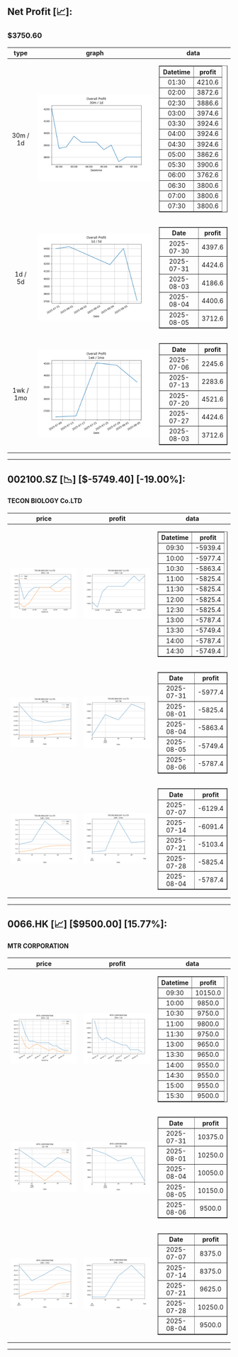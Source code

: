 ## Net Profit [📈]:
### $3750.60
|type|graph|data|
|:---:|:---:|:---:|
|30m / 1d|![net_profit](image/overall_30m-1d.png)|<table border="1" class="dataframe"> <thead> <tr style="text-align: center;"> <th>Datetime</th> <th>profit</th> </tr> </thead> <tbody> <tr> <td>01:30</td> <td>4210.6</td> </tr> <tr> <td>02:00</td> <td>3872.6</td> </tr> <tr> <td>02:30</td> <td>3886.6</td> </tr> <tr> <td>03:00</td> <td>3974.6</td> </tr> <tr> <td>03:30</td> <td>3924.6</td> </tr> <tr> <td>04:00</td> <td>3924.6</td> </tr> <tr> <td>04:30</td> <td>3924.6</td> </tr> <tr> <td>05:00</td> <td>3862.6</td> </tr> <tr> <td>05:30</td> <td>3900.6</td> </tr> <tr> <td>06:00</td> <td>3762.6</td> </tr> <tr> <td>06:30</td> <td>3800.6</td> </tr> <tr> <td>07:00</td> <td>3800.6</td> </tr> <tr> <td>07:30</td> <td>3800.6</td> </tr> </tbody></table>|
|1d / 5d|![net_profit](image/overall_1d-5d.png)|<table border="1" class="dataframe"> <thead> <tr style="text-align: center;"> <th>Date</th> <th>profit</th> </tr> </thead> <tbody> <tr> <td>2025-07-30</td> <td>4397.6</td> </tr> <tr> <td>2025-07-31</td> <td>4424.6</td> </tr> <tr> <td>2025-08-03</td> <td>4186.6</td> </tr> <tr> <td>2025-08-04</td> <td>4400.6</td> </tr> <tr> <td>2025-08-05</td> <td>3712.6</td> </tr> </tbody></table>|
|1wk / 1mo|![net_profit](image/overall_1wk-1mo.png)|<table border="1" class="dataframe"> <thead> <tr style="text-align: center;"> <th>Date</th> <th>profit</th> </tr> </thead> <tbody> <tr> <td>2025-07-06</td> <td>2245.6</td> </tr> <tr> <td>2025-07-13</td> <td>2283.6</td> </tr> <tr> <td>2025-07-20</td> <td>4521.6</td> </tr> <tr> <td>2025-07-27</td> <td>4424.6</td> </tr> <tr> <td>2025-08-03</td> <td>3712.6</td> </tr> </tbody></table>|
---
## 002100.SZ [📉] [$-5749.40] [-19.00%]:
#### TECON BIOLOGY Co.LTD
|price|profit|data|
|:---:|:---:|:---:|
|![price](image/002100.SZ_30m-1d_price.png)|![profit](image/002100.SZ_30m-1d_profit.png)|<table border="1" class="dataframe"> <thead> <tr style="text-align: center;"> <th>Datetime</th> <th>profit</th> </tr> </thead> <tbody> <tr> <td>09:30</td> <td>-5939.4</td> </tr> <tr> <td>10:00</td> <td>-5977.4</td> </tr> <tr> <td>10:30</td> <td>-5863.4</td> </tr> <tr> <td>11:00</td> <td>-5825.4</td> </tr> <tr> <td>11:30</td> <td>-5825.4</td> </tr> <tr> <td>12:00</td> <td>-5825.4</td> </tr> <tr> <td>12:30</td> <td>-5825.4</td> </tr> <tr> <td>13:00</td> <td>-5787.4</td> </tr> <tr> <td>13:30</td> <td>-5749.4</td> </tr> <tr> <td>14:00</td> <td>-5787.4</td> </tr> <tr> <td>14:30</td> <td>-5749.4</td> </tr> </tbody></table>|
|![price](image/002100.SZ_1d-5d_price.png)|![profit](image/002100.SZ_1d-5d_profit.png)|<table border="1" class="dataframe"> <thead> <tr style="text-align: center;"> <th>Date</th> <th>profit</th> </tr> </thead> <tbody> <tr> <td>2025-07-31</td> <td>-5977.4</td> </tr> <tr> <td>2025-08-01</td> <td>-5825.4</td> </tr> <tr> <td>2025-08-04</td> <td>-5863.4</td> </tr> <tr> <td>2025-08-05</td> <td>-5749.4</td> </tr> <tr> <td>2025-08-06</td> <td>-5787.4</td> </tr> </tbody></table>|
|![price](image/002100.SZ_1wk-1mo_price.png)|![profit](image/002100.SZ_1wk-1mo_profit.png)|<table border="1" class="dataframe"> <thead> <tr style="text-align: center;"> <th>Date</th> <th>profit</th> </tr> </thead> <tbody> <tr> <td>2025-07-07</td> <td>-6129.4</td> </tr> <tr> <td>2025-07-14</td> <td>-6091.4</td> </tr> <tr> <td>2025-07-21</td> <td>-5103.4</td> </tr> <tr> <td>2025-07-28</td> <td>-5825.4</td> </tr> <tr> <td>2025-08-04</td> <td>-5787.4</td> </tr> </tbody></table>|
---
## 0066.HK [📈] [$9500.00] [15.77%]:
#### MTR CORPORATION
|price|profit|data|
|:---:|:---:|:---:|
|![price](image/0066.HK_30m-1d_price.png)|![profit](image/0066.HK_30m-1d_profit.png)|<table border="1" class="dataframe"> <thead> <tr style="text-align: center;"> <th>Datetime</th> <th>profit</th> </tr> </thead> <tbody> <tr> <td>09:30</td> <td>10150.0</td> </tr> <tr> <td>10:00</td> <td>9850.0</td> </tr> <tr> <td>10:30</td> <td>9750.0</td> </tr> <tr> <td>11:00</td> <td>9800.0</td> </tr> <tr> <td>11:30</td> <td>9750.0</td> </tr> <tr> <td>13:00</td> <td>9650.0</td> </tr> <tr> <td>13:30</td> <td>9650.0</td> </tr> <tr> <td>14:00</td> <td>9550.0</td> </tr> <tr> <td>14:30</td> <td>9550.0</td> </tr> <tr> <td>15:00</td> <td>9550.0</td> </tr> <tr> <td>15:30</td> <td>9500.0</td> </tr> </tbody></table>|
|![price](image/0066.HK_1d-5d_price.png)|![profit](image/0066.HK_1d-5d_profit.png)|<table border="1" class="dataframe"> <thead> <tr style="text-align: center;"> <th>Date</th> <th>profit</th> </tr> </thead> <tbody> <tr> <td>2025-07-31</td> <td>10375.0</td> </tr> <tr> <td>2025-08-01</td> <td>10250.0</td> </tr> <tr> <td>2025-08-04</td> <td>10050.0</td> </tr> <tr> <td>2025-08-05</td> <td>10150.0</td> </tr> <tr> <td>2025-08-06</td> <td>9500.0</td> </tr> </tbody></table>|
|![price](image/0066.HK_1wk-1mo_price.png)|![profit](image/0066.HK_1wk-1mo_profit.png)|<table border="1" class="dataframe"> <thead> <tr style="text-align: center;"> <th>Date</th> <th>profit</th> </tr> </thead> <tbody> <tr> <td>2025-07-07</td> <td>8375.0</td> </tr> <tr> <td>2025-07-14</td> <td>8375.0</td> </tr> <tr> <td>2025-07-21</td> <td>9625.0</td> </tr> <tr> <td>2025-07-28</td> <td>10250.0</td> </tr> <tr> <td>2025-08-04</td> <td>9500.0</td> </tr> </tbody></table>|
---
